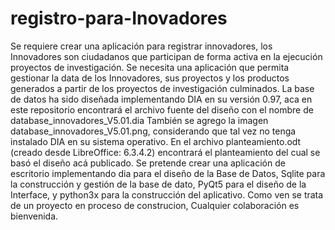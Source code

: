 # registro-para-Inovadores
Se requiere crear una aplicación para registrar innovadores, los Innovadores son ciudadanos que  participan de forma activa en la  ejecución proyectos de investigación.
Se necesita una aplicación que permita gestionar la data de los Innovadores, sus proyectos y los productos generados a partir de los proyectos de investigación culminados.
La base de datos ha sido diseñada implementando DIA en su versión 0.97, aca en este repositorio encontrará el archivo fuente del diseño con el nombre de database_innovadores_V5.01.dia
También se agrego la imagen database_innovadores_V5.01.png, considerando que tal vez no tenga instalado DIA en su sistema operativo.
En el archivo planteamiento.odt (creado desde LibreOffice: 6.3.4.2) encontrará el planteamiento del cual se basó el diseño acá publicado.
Se pretende crear una aplicación de escritorio implementando dia para el diseño de la Base de Datos, Sqlite para la construcción y gestión de la base de dato, PyQt5 para el diseño de la Interface, y python3x para la construcción del aplicativo.
Como ven se trata de un proyecto en proceso de construcion, Cualquier colaboración es bienvenida.

